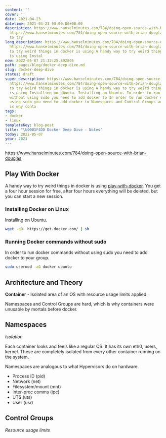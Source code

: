 ```yaml
---
content: ''
cover: ''
date: 2021-04-23
datetime: 2021-04-23 00:00:00+00:00
description: https://www.hanselminutes.com/784/doing-open-source-with-brian-douglas
  https://www.hanselminutes.com/784/doing-open-source-with-brian-douglas A handy way
  to try
long_description: https://www.hanselminutes.com/784/doing-open-source-with-brian-douglas
  https://www.hanselminutes.com/784/doing-open-source-with-brian-douglas A handy way
  to try weird things in docker is using A handy way to try weird things in docker
  is using Instal
now: 2022-05-07 21:32:25.892805
path: pages/blog/docker-deep-dive.md
slug: docker-deep-dive
status: draft
super_description: https://www.hanselminutes.com/784/doing-open-source-with-brian-douglas
  https://www.hanselminutes.com/784/doing-open-source-with-brian-douglas A handy way
  to try weird things in docker is using A handy way to try weird things in docker
  is using Installing on Ubuntu. Installing on Ubuntu. In order to run docker commands
  without using sudo you need to add docker to In order to run docker commands without
  using sudo you need to add docker to Namespaces and Control Groups are hard, which
  is why conta
tags:
- docker
- linux
templateKey: blog-post
title: "\U0001F4DD Docker Deep Dive - Notes"
today: 2022-05-07
year: 2021
---
```


https://www.hanselminutes.com/784/doing-open-source-with-brian-douglas

## Play With Docker

A handy way to try weird things in docker is using
[play-with-docker](play-with-docker.com).  You get a four hour session for
free, after four hours everything will be deleted, but you can start a new
session.

### Installing Docker on Linux

Installing on Ubuntu.

``` bash
wget -qO- https://get.docker.com/ | sh
```

### Running Docker commands without sudo

In order to run docker commands without using sudo you need to add docker to
your group.


``` bash
sudo usermod -aG docker ubuntu
```

## Architecture and Theory


**Container** - Isolated area of an OS with resource usage limits applied.

Namespaces and Control Groups are hard, which is why containers were unusable
by mortals before docker.



## Namespaces
_Isolation_

Each container looks and feels like a regular OS. It has its own eth0, users,
kernel.  These are completely isolated from every other container running on
the system.

Namespaces are analogous to what Hypervisors do on hardware.

* Process ID (pid)
* Network (net)
* Filesystem/mount (mnt)
* Inter-proc comms (ipc)
* UTS (uts)
* User (usr)

##  Control Groups
_Resource usage limits_